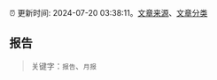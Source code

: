 :alarm_clock: 更新时间: 2024-07-20 03:38:11。[文章来源](/README.md)、[文章分类](/TAGS.md)

## 报告


> 关键字：`报告`、`月报`



